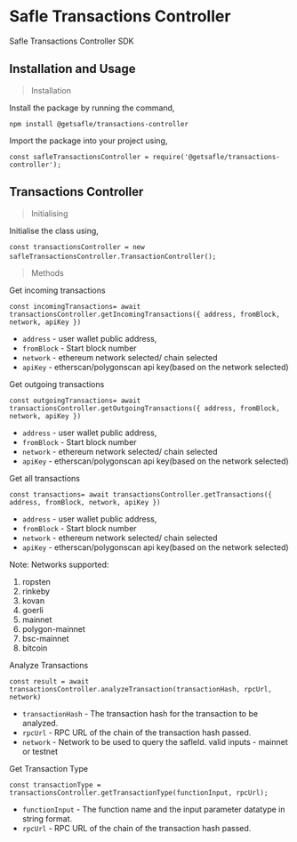 # **Safle Transactions Controller**

Safle Transactions Controller SDK


## **Installation and Usage**

> Installation

Install the package by running the command,

`npm install @getsafle/transactions-controller`

Import the package into your project using,

`const safleTransactionsController = require('@getsafle/transactions-controller');`

## **Transactions Controller**

> Initialising

Initialise the class using,

`const transactionsController = new safleTransactionsController.TransactionController();` 

> Methods

Get incoming transactions

`const incomingTransactions= await transactionsController.getIncomingTransactions({ address, fromBlock, network, apiKey }) `

* `address` - user wallet public address, 
* `fromBlock` - Start block number
* `network` - ethereum network selected/ chain selected
* `apiKey` - etherscan/polygonscan api key(based on the network selected)


Get outgoing transactions

`const outgoingTransactions= await transactionsController.getOutgoingTransactions({ address, fromBlock, network, apiKey }) `

* `address` - user wallet public address, 
* `fromBlock` - Start block number
* `network` - ethereum network selected/ chain selected
* `apiKey` - etherscan/polygonscan api key(based on the network selected)


Get all transactions

`const transactions= await transactionsController.getTransactions({ address, fromBlock, network, apiKey }) `

* `address` - user wallet public address, 
* `fromBlock` - Start block number
* `network` - ethereum network selected/ chain selected
* `apiKey` - etherscan/polygonscan api key(based on the network selected)

Note: Networks supported:
1. ropsten
2. rinkeby
3. kovan
4. goerli
5. mainnet
6. polygon-mainnet
6. bsc-mainnet
7. bitcoin


Analyze Transactions

`const result = await transactionsController.analyzeTransaction(transactionHash, rpcUrl, network)`

* `transactionHash` - The transaction hash for the transaction to be analyzed.
* `rpcUrl` - RPC URL of the chain of the transaction hash passed.
* `network` - Network to be used to query the safleId. valid inputs - mainnet or testnet

Get Transaction Type

`const transactionType = transactionsController.getTransactionType(functionInput, rpcUrl);`

* `functionInput` - The function name and the input parameter datatype in string format.
* `rpcUrl` - RPC URL of the chain of the transaction hash passed.
